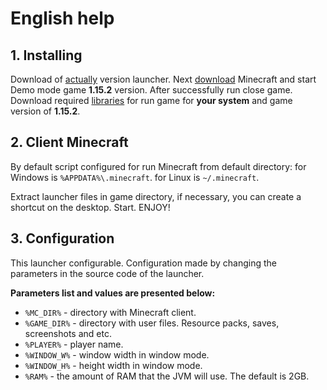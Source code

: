 English help
============
## 1. Installing
Download of [actually](https://github.com/iiiypuk/minecraft-launcher/releases/latest) version launcher.
Next [download](https://www.minecraft.net/download) Minecraft and start Demo mode game **1.15.2** version. After successfully run close game.
Download required [libraries](https://mega.nz/#F!hUNg0Y6I!93cYw1NZg4MUWUHaVrCO7w) for run game for **your system** and game version of **1.15.2**.

## 2. Client Minecraft
By default script configured for run Minecraft from default directory:
for Windows is `%APPDATA%\.minecraft`.
for Linux is `~/.minecraft`.

Extract launcher files in game directory, if necessary, you can create a shortcut on the desktop.
Start. ENJOY!

## 3. Configuration
This launcher configurable. Configuration made by changing the parameters in the source code of the launcher.

**Parameters list and values are presented below:**

+ `%MC_DIR%` - directory with Minecraft client.
+ `%GAME_DIR%` - directory with user files. Resource packs, saves, screenshots and etc.
+ `%PLAYER%` - player name.
+ `%WINDOW_W%` - window width in window mode.
+ `%WINDOW_H%` - height width in window mode.
+ `%RAM%` - the amount of RAM that the JVM will use. The default is 2GB.
